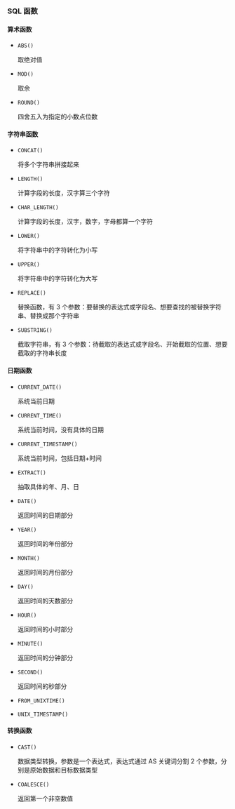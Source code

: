 ### SQL 函数

#### 算术函数

* `ABS()`

  取绝对值

* `MOD()`

  取余

* `ROUND()`

  四舍五入为指定的小数点位数

#### 字符串函数

* `CONCAT()`

  将多个字符串拼接起来

* `LENGTH()`

  计算字段的长度，汉字算三个字符

* `CHAR_LENGTH()`

  计算字段的长度，汉字，数字，字母都算一个字符

* `LOWER()`

  将字符串中的字符转化为小写

* `UPPER()`

  将字符串中的字符转化为大写

* `REPLACE()`

  替换函数，有 3 个参数：要替换的表达式或字段名、想要查找的被替换字符串、替换成那个字符串

* `SUBSTRING()`

  截取字符串，有 3 个参数：待截取的表达式或字段名、开始截取的位置、想要截取的字符串长度

#### 日期函数

* `CURRENT_DATE()`

  系统当前日期

* `CURRENT_TIME()`

  系统当前时间，没有具体的日期

* `CURRENT_TIMESTAMP()`

  系统当前时间，包括日期+时间

* `EXTRACT()`

  抽取具体的年、月、日

* `DATE()`

  返回时间的日期部分

* `YEAR()`

  返回时间的年份部分

* `MONTH()`

  返回时间的月份部分

* `DAY()`

  返回时间的天数部分

* `HOUR()`

  返回时间的小时部分

* `MINUTE()`

  返回时间的分钟部分

* `SECOND()`

  返回时间的秒部分

* `FROM_UNIXTIME()`

* `UNIX_TIMESTAMP()`

#### 转换函数

* `CAST()`

  数据类型转换，参数是一个表达式，表达式通过 AS 关键词分割  2 个参数，分别是原始数据和目标数据类型

* `COALESCE()`

  返回第一个非空数值